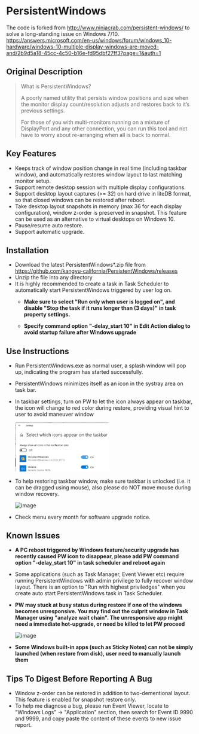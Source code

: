 # PersistentWindows
The code is forked from http://www.ninjacrab.com/persistent-windows/ to solve a long-standing issue on Windows 7/10.
https://answers.microsoft.com/en-us/windows/forum/windows_10-hardware/windows-10-multiple-display-windows-are-moved-and/2b9d5a18-45cc-4c50-b16e-fd95dbf27ff3?page=1&auth=1

## Original Description
> What is PersistentWindows?
>
> A poorly named utility that persists window positions and size when the monitor display count/resolution adjusts 
and restores back to it’s previous settings.
> 
> For those of you with multi-monitors running on a mixture of DisplayPort and any other connection, you can run 
this tool and not have to worry about re-arranging when all is back to normal.

## Key Features 
- Keeps track of window position change in real time (including taskbar window), and automatically restores window layout to last matching monitor setup.
- Support remote desktop session with multiple display configurations.
- Support desktop layout captures (>= 32) on hard drive in liteDB format, so that closed windows can be restored after reboot.
- Take desktop layout snapshots in memory (max 36 for each display configuration), window z-order is preserved in snapshot. This feature can be used as an alternative to virtual desktops on Windows 10.
- Pause/resume auto restore.
- Support automatic upgrade.

## Installation
- Download the latest PersistentWindows*.zip file from https://github.com/kangyu-california/PersistentWindows/releases
- Unzip the file into any directory
- It is highly recommended to create a task in Task Scheduler to automatically start PersistentWindows triggered by user log on.
  - **Make sure to select "Run only when user is logged on", and disable "Stop the task if it runs longer than (3 days)" in task property settings.**

  - **Specify command option "-delay_start 10" in Edit Action dialog to avoid startup failure after Windows upgrade**

## Use Instructions
- Run PersistentWindows.exe as normal user, a splash window will pop up, indicating the program has started successfully. 
- PersistentWindows minimizes itself as an icon in the systray area on task bar.
- In taskbar settings, turn on PW to let the icon always appear on taskbar, the icon will change to red color during restore, providing visual hint to user to avoid maneuver window

  <img src="showicon.png" alt="taskbar setting" width="250" />

- To help restoring taskbar window, make sure taskbar is unlocked (i.e. it can be dragged using mouse), also please do NOT move mouse during window recovery.

  <img src="https://user-images.githubusercontent.com/59128756/116501499-c24e3280-a865-11eb-9bc9-78aa545a239c.png" alt="image" width="350"/>

- Check menu every month for software upgrade notice.

## Known Issues
 - **A PC reboot triggered by Windows feature/security upgrade has recently caused PW icon to disappear, please add PW command option "-delay_start 10" in task scheduler and reboot again**
- Some applications (such as Task Manager, Event Viewer etc) require running PersistentWindows with admin privilege to fully recover window layout. There is an option to "Run with highest priviledges" when you create auto start PersistentWindows task in Task Scheduler.
- **PW may stuck at busy status during restore if one of the windows becomes unresponsive. You may find out the culprit window in Task Manager using "analyze wait chain". The unresponsive app might need a immediate hot-upgrade, or need be killed to let PW proceed**

  <img src="https://user-images.githubusercontent.com/59128756/184041561-5389f540-c61a-4ee7-90ff-f9f725ba3682.png" alt="image" width="350"/>

- **Some Windows built-in apps (such as Sticky Notes) can not be simply launched (when restore from disk), user need to manually launch them**

## Tips To Digest Before Reporting A Bug
- Window z-order can be restored in addition to two-dementional layout. This feature is enabled for snapshot restore only.
- To help me diagnose a bug, please run Event Viewer, locate to "Windows Logs" -> "Application" section, then search for Event ID 9990 and 9999, and copy paste the content of these events to new issue report.

